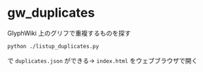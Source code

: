 gw_duplicates
=============

GlyphWiki 上のグリフで重複するものを探す

```sh
python ./listup_duplicates.py
```
で `duplicates.json` ができる→ `index.html` をウェブブラウザで開く
